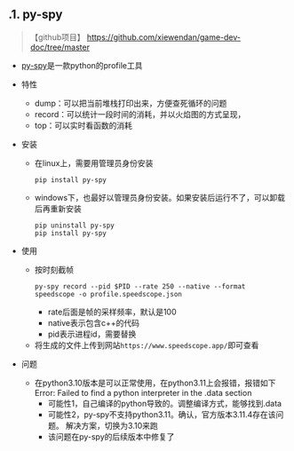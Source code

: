 ## .1. py-spy

>【github项目】 https://github.com/xiewendan/game-dev-doc/tree/master

* [py-spy](https://github.com/benfred/py-spy)是一款python的profile工具

* 特性
    * dump：可以把当前堆栈打印出来，方便查死循环的问题
    * record：可以统计一段时间的消耗，并以火焰图的方式呈现，
    * top：可以实时看函数的消耗

* 安装
  * 在linux上，需要用管理员身份安装
    ~~~
    pip install py-spy
    ~~~

  * windows下，也最好以管理员身份安装。如果安装后运行不了，可以卸载后再重新安装
    ~~~
    pip uninstall py-spy
    pip install py-spy
    ~~~

* 使用
  * 按时刻截帧
    ~~~
    py-spy record --pid $PID --rate 250 --native --format speedscope -o profile.speedscope.json
    ~~~
    * rate后面是帧的采样频率，默认是100
    * native表示包含c++的代码
    * pid表示进程id，需要替换
  * 将生成的文件上传到网站`https://www.speedscope.app/`即可查看

* 问题
  * 在python3.10版本是可以正常使用，在python3.11上会报错，报错如下
    Error: Failed to find a python interpreter in the .data section
    * 可能性1，自己编译的python导致的。调整编译方式，能够找到.data
    * 可能性2，py-spy不支持python3.11。确认，官方版本3.11.4存在该问题。 解决方案，切换为3.10来跑
    * 该问题在py-spy的后续版本中修复了